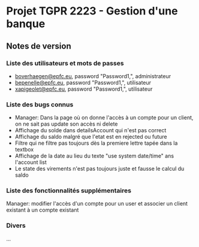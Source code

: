 # Projet TGPR 2223 - Gestion d'une banque

## Notes de version

### Liste des utilisateurs et mots de passes

  * boverhaegen@epfc.eu, password "Password1,", administrateur
  * bepenelle@epfc.eu, password "Password1,", utilisateur
  * xapigeolet@epfc.eu, password "Password1,", utilisateur

### Liste des bugs connus

  * Manager: Dans la page où on donne l'accès à un compte pour un client, on ne sait pas update son accès ni delete
  * Affichage du solde dans detailsAccount qui n'est pas correct
  * Affichage du saldo malgré que l'etat est en rejected ou future
  * Filtre qui ne filtre pas toujours dès la premiere lettre tapée dans la textbox
  * Affichage de la date au lieu du texte "use system date/time" ans l'account list
  * Le state des virements n'est pas toujours juste et fausse le calcul du saldo

### Liste des fonctionnalités supplémentaires

Manager: modifier l'accès d'un compte pour un user et associer un client existant à un compte existant

### Divers

...
